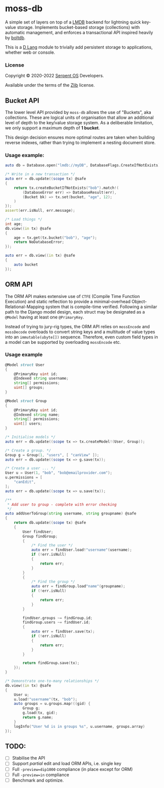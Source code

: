 # moss-db

A simple set of layers on top of a [LMDB](https://www.symas.com/lmdb) backend for lightning quick key-value storage.
Implements bucket-based storage (collections) with automatic management, and enforces a transactional API inspired heavily by [boltdb](https://github.com/boltdb/bolt).

This is a [D Lang](https://dlang.org/) module to trivially add persistent storage to applications, whether web or console.

### License

Copyright &copy; 2020-2022 [Serpent OS](https://serpentos.com) Developers.

Available under the terms of the [Zlib](https://opensource.org/licenses/Zlib) license.

## Bucket API

The lower level API provided by `moss-db` allows the use of "Buckets", aka collections. These are logical units of organisation that allow an additional level of depth to the key/value storage system. As a deliberable limitation, we only support a maximum depth of **1 bucket**.

This design decision ensures more optimal routes are taken when building reverse indexes, rather than trying to implement a nesting document store.

### Usage example:

```d
auto db = Database.open("lmdb://myDB", DatabaseFlags.CreateIfNotExists).tryMatch!((Database d) => d);

/* Write in a new transaction */
auto err = db.update((scope tx) @safe
{
    return tx.createBucketIfNotExists("bob").match!(
        (DatabaseError err) => DatabaseResult(err),
        (Bucket bk) => tx.set(bucket, "age", 12);
    )
});
assert(err.isNull, err.message);

/* Load things */
int age;
db.view((in tx) @safe
{
    age = tx.get(tx.bucket("bob"), "age");
    return NoDatabaseError;
});

auto err = db.view((in tx) @safe
{
    auto bucket 
});
```

## ORM API

The ORM API makes extensive use of `CTFE` (Compile Time Function Execution) and static reflection to provide a minimal-overhead Object-Relational-Mapping system that is compile-time verified. Following a similar path to the Django model design, each struct may be designated as a `@Model` having at least one `@PrimaryKey`.

Instead of trying to jury-rig types, the ORM API relies on `mossEncode` and `mossDecode` overloads to convert string keys and a multitude of value
types into an `immutable(ubyte[])` sequence. Therefore, even custom field
types in a model can be supported by overloading `mossEncode` etc.

### Usage example

```d
@Model struct User
{
    @PrimaryKey uint id;
    @Indexed string username;
    string[] permissions;
    uint[] groups;
}

@Model struct Group
{
    @PrimaryKey uint id;
    @Indexed string name;
    string[] permissions;
    uint[] users;
}

/* Initialise models */
auto err = db.update((scope tx => tx.createModel!(User, Group));

/* Create a group. */
Group g = Group(1, "users", [ "canView" ]);
auto err = db.update((scope tx => g.save(tx));

/* Create a user ... */
User u = User(1, "bob", "bob@emailprovider.com");
u.permissions = [
    "canEdit",
];
auto err = db.update((scope tx => u.save(tx));

/**
 * Add user to group - complete with error checking
 */
auto addUserToGroup(string username, string groupname) @safe
{
    return db.update((scope tx) @safe
    {
        User findUser;
        Group findGroup;
        {
            /* Find the user */
            auto err = findUser.load!"username"(username);
            if (!err.isNull)
            {
                return err;
            }
        }
        {
            /* Find the group */
            auto err = findGroup.load"name"(groupname);
            if (!err.isNull)
            {
                return err;
            }
        }

        findUser.groups ~= findGroup.id;
        findGroup.users ~= findUser.id;
        {
            auto err = findUser.save(tx);
            if (!err.isNull)
            {
                return err;
            }
        }

        return findGroup.save(tx);
    });
}

/* Demonstrate one-to-many relationships */
db.view((in tx) @safe
{
    User u;
    u.load!"username"(tx, "bob");
    auto groups = u.groups.map!((gid) {
        Group g;
        g.load(tx, gid);
        return g.name;
    }
    logInfo("User %d is in groups %s", u.username, groups.array)
});
```

## TODO:

 - [ ] Stabilise the API
 - [ ] Support *partial* edit and load ORM APIs, i.e. single key
 - [ ] Full `-preview=dip1000` compliance (in place except for ORM)
 - [ ] Full `-preview=in` compliance
 - [ ] Benchmark and optimize.